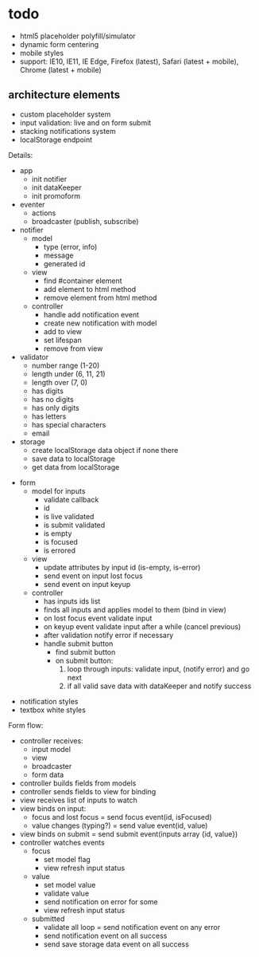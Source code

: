 # todo

- html5 placeholder polyfill/simulator
- dynamic form centering
- mobile styles
- support: IE10, IE11, IE Edge, Firefox (latest), Safari (latest + mobile), Chrome (latest + mobile)


## architecture elements

- custom placeholder system
- input validation: live and on form submit
- stacking notifications system
- localStorage endpoint

Details:

+ app
    + init notifier
    - init dataKeeper
    - init promoform
+ eventer
    + actions
    + broadcaster (publish, subscribe)
+ notifier
    + model
        + type (error, info)
        + message
        + generated id
    + view
        + find #container element
        + add element to html method
        + remove element from html method
    + controller
        + handle add notification event
        + create new notification with model
        + add to view
        + set lifespan
        + remove from view
+ validator
    + number range (1-20)
    + length under (6, 11, 21)
    + length over (7, 0)
    + has digits
    + has no digits
    + has only digits
    + has letters
    + has special characters
    - email
+ storage
    + create localStorage data object if none there
    + save data to localStorage
    + get data from localStorage
- form
    - model for inputs
        - validate callback
        - id
        - is live validated
        - is submit validated
        - is empty
        - is focused
        - is errored
    - view
        - update attributes by input id (is-empty, is-error)
        - send event on input lost focus
        - send event on input keyup
    - controller
        - has inputs ids list
        - finds all inputs and applies model to them (bind in view)
        - on lost focus event validate input
        - on keyup event validate input after a while (cancel previous)
        - after validation notify error if necessary
        - handle submit button
            - find submit button
            - on submit button:
                1. loop through inputs: validate input, (notify error) and go next
                2. if all valid save data with dataKeeper and notify success
+ notification styles
+ textbox white styles


Form flow:
- controller receives:
    - input model
    - view
    - broadcaster
    - form data
- controller builds fields from models
- controller sends fields to view for binding
- view receives list of inputs to watch
- view binds on input:
    - focus and lost focus = send focus event(id, isFocused)
    - value changes (typing?) = send value event(id, value)
- view binds on submit = send submit event(inputs array {id, value})
- controller watches events
    - focus
        - set model flag
        - view refresh input status
    - value
        - set model value
        - validate value
        - send notification on error for some
        - view refresh input status
    - submitted
        - validate all loop = send notification event on any error
        - send notification event on all success
        - send save storage data event on all success
